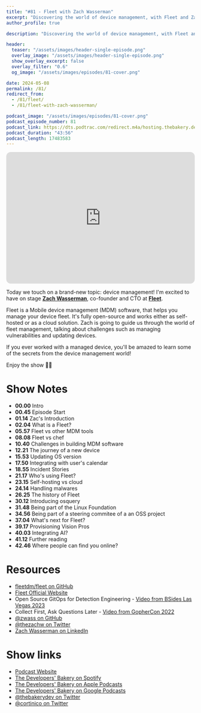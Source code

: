 ```yaml
---
title: "#81 - Fleet with Zach Wasserman"
excerpt: "Discovering the world of device management, with Fleet and Zach Wasserman."
author_profile: true

description: "Discovering the world of device management, with Fleet and Zach Wasserman."

header:
  teaser: "/assets/images/header-single-episode.png"
  overlay_image: "/assets/images/header-single-episode.png"
  show_overlay_excerpt: false
  overlay_filter: "0.6"
  og_image: "/assets/images/episodes/81-cover.png"

date: 2024-05-08
permalink: /81/
redirect_from:
  - /81/fleet/
  - /81/fleet-with-zach-wasserman/

podcast_image: "/assets/images/episodes/81-cover.png"
podcast_episode_number: 81
podcast_link: https://dts.podtrac.com/redirect.m4a/hosting.thebakery.dev/81-thedevelopersbakery-fleet.m4a
podcast_duration: "43:56"
podcast_length: 17483583
---
```


<iframe style="border-radius:12px" src="https://open.spotify.com/embed/episode/3zBGfPXMHSF6DzrTfN47rM?utm_source=generator" width="100%" height="352" frameBorder="0" allowfullscreen="" allow="autoplay; clipboard-write; encrypted-media; fullscreen; picture-in-picture" loading="lazy"></iframe>

Today we touch on a brand-new topic: device management! I'm excited to have on stage [**Zach Wasserman**](https://twitter.com/thezachw), co-founder and CTO at [**Fleet**](https://github.com/fleetdm/fleet).

Fleet is a Mobile device management (MDM) software, that helps you manage your device fleet. It's fully open-source and works either as self-hosted or as a cloud solution. Zach is going to guide us through the world of fleet management, talking about challenges such as managing vulnerabilities and updating devices.

If you ever worked with a managed device, you'll be amazed to learn some of the secrets from the device management world!

Enjoy the show 👨‍🍳

# Show Notes

- **00.00** Intro
- **00.45** Episode Start
- **01.14** Zac's Introduction
- **02.04** What is a Fleet?
- **05.57** Fleet vs other MDM tools
- **08.08** Fleet vs chef
- **10.40** Challenges in building MDM software
- **12.21** The journey of a new device
- **15.53** Updating OS version
- **17.50** Integrating with user's calendar
- **18.55** Incident Stories
- **21.17** Who's using Fleet?
- **23.15** Self-hosting vs cloud
- **24.14** Handling malwares
- **26.25** The history of Fleet
- **30.12** Introducing osquery
- **31.48** Being part of the Linux Foundation
- **34.56** Being part of a steering commitee of a an OSS project
- **37.04** What's next for Fleet?
- **39.17** Provisioning Vision Pros
- **40.03** Integrating AI?
- **41.12** Further reading
- **42.46** Where people can find you online?

# Resources

- <i class="fab fa-github"></i> [fleetdm/fleet on GitHub](https://github.com/fleetdm/fleet)
- <i class="fas fa-link"></i> [Fleet Official Website](https://fleetdm.com/)
- <i class="fab fa-youtube"></i> Open Source GitOps for Detection Engineering - [Video from BSides Las Vegas 2023](https://youtu.be/TH8PxsNzuJw)
- <i class="fab fa-youtube"></i> Collect First, Ask Questions Later - [Video from GopherCon 2022](https://youtu.be/srprZ2NgRgk)
- <i class="fab fa-github"></i> [@zwass on GitHub](https://github.com/zwass)
- <i class="fab fa-twitter"></i> [@thezachw on Twitter](https://twitter.com/thezachw)
- <i class="fab fa-linkedin"></i> [Zach Wasserman on LinkedIn](https://www.linkedin.com/in/zacharywasserman/)

# Show links

- <i class="fas fa-link"></i> [Podcast Website](https://thebakery.dev)
- <i class="fab fa-spotify"></i> [The Developers' Bakery on Spotify](https://open.spotify.com/show/4jV6Yoz7D38sZJlYMzJm3k?si=AL3ske_0R_CKlEScMhYhug)
- <i class="fas fa-podcast"></i> [The Developers' Bakery on Apple Podcasts](https://podcasts.apple.com/us/podcast/the-developers-bakery/id1542849034)
- <i class="fab fa-google-play"></i> [The Developers' Bakery on Google Podcasts](https://podcasts.google.com/feed/aHR0cHM6Ly90aGViYWtlcnkuZGV2L3BvZGNhc3QueG1s)
- <i class="fab fa-twitter"></i> [@thebakerydev on Twitter](https://twitter.com/thebakerydev)
- <i class="fab fa-twitter"></i> [@cortinico on Twitter](https://twitter.com/cortinico)
